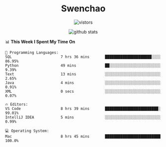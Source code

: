 <h1 align="center">Swenchao</h3>

<p align="center">
  <img src="https://visitor-badge.glitch.me/badge?page_id=Swenchao" alt="vistors" />
</p>

<p align="center">
  <img src="https://github-readme-stats.vercel.app/api?username=Swenchao&count_private=true&show_icons=true&theme=vue-dark&hide_title=true" alt="github stats" />
</p>

<!--START_SECTION:waka-->
📊 **This Week I Spent My Time On** 

```text
💬 Programming Languages: 
SQL                      7 hrs 36 mins       █████████████████████░░░░   86.95% 
Python                   49 mins             ██░░░░░░░░░░░░░░░░░░░░░░░   9.39% 
Text                     13 mins             ░░░░░░░░░░░░░░░░░░░░░░░░░   2.65% 
Java                     4 mins              ░░░░░░░░░░░░░░░░░░░░░░░░░   0.91% 
XML                      0 secs              ░░░░░░░░░░░░░░░░░░░░░░░░░   0.07%

🔥 Editors: 
VS Code                  8 hrs 39 mins       ████████████████████████░   99.01% 
IntelliJ IDEA            5 mins              ░░░░░░░░░░░░░░░░░░░░░░░░░   0.99%

💻 Operating System: 
Mac                      8 hrs 45 mins       █████████████████████████   100.0%

```


<!--END_SECTION:waka-->
